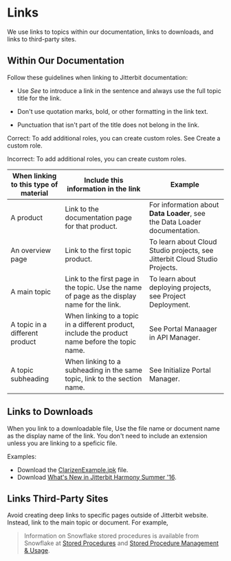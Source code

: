 ﻿# Links

We use links to topics within our documentation, links to downloads, and links to third-party sites.

## Within Our Documentation

Follow these guidelines when linking to Jitterbit documentation:
* Use *See* to introduce a link in the sentence and always use the full topic title for the link.
* Don't use quotation marks, bold, or other formatting in the link text.

* Punctuation that isn't part of the title does not belong in the link.

Correct: To add additional roles, you can create custom roles. See Create a custom role.

Incorrect: To add additional roles, you can create custom roles.


| When linking to this type of material | Include this information in the link                                                             | Example                                                                      |
|---------------------------------------|--------------------------------------------------------------------------------------------------|------------------------------------------------------------------------------|
| A product                             | Link to the documentation page for that product\.                                                | For information about **Data Loader**, see the Data Loader documentation\.       |
| An overview page                      | Link to the first topic product\.                                                                | To learn about Cloud Studio projects, see Jitterbit Cloud Studio Projects\. |
| A main topic                          | Link to the first page in the topic\. Use the name of page  as the display name for the link\.   | To learn about deploying projects, see Project Deployment\.                  |
| A topic in a different product        | When linking to a topic in a different product, include the product name before the topic name\. | See Portal Manaager in API Manager\.                                         |
| A topic subheading                    | When linking to a subheading in the same topic, link to the section name\.                       | See Initialize Portal Manager\.                                              |

## Links to Downloads
When you link to a downloadable file, Use the file name or document name as the display name
of the link. You don't need to  include an extension unless you are linking to a speficic file.

Examples:

* Download the [ClarizenExample.jpk](https://download.jitterbit.com/support/templates/ClarizenExample.jpk) file.
* Download [What's New in Jitterbit Harmony Summer '16](https://success.jitterbit.com/display/DOC/Summer+2016?preview=/58360939/60817981/Harmony%20Summer%20%2716%20Release.pdf).

## Links Third-Party Sites

Avoid creating deep links to specific pages outside of Jitterbit website. Instead, link to the main topic or document. For example,
> Information on Snowflake stored procedures is available from Snowflake at [Stored Procedures](https://docs.snowflake.net/manuals/sql-reference/stored-procedures.html)
> and [Stored Procedure Management & Usage](https://docs.snowflake.net/manuals/sql-reference/ddl-udf.html#stored-procedure-management-usage).
